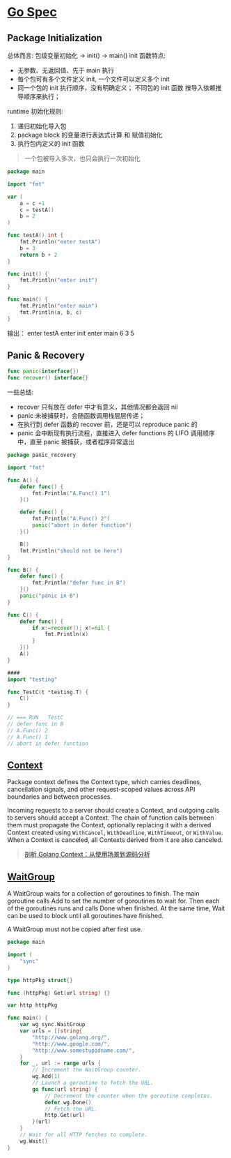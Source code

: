 # [Go Spec](https://go.dev/ref/spec#Package_initialization)

## Package Initialization

总体而言:  包级变量初始化 ->  init() -> main()
init 函数特点: 

- 无参数、无返回值、先于 main 执行
- 每个包可有多个文件定义 init, 一个文件可以定义多个 init
- 同一个包的 init 执行顺序，没有明确定义； 不同包的 init 函数 按导入依赖推导顺序来执行；

runtime 初始化规则:

1. 递归初始化导入包
2. package block 的变量进行表达式计算 和 赋值初始化
3. 执行包内定义的 init 函数

>一个包被导入多次，也只会执行一次初始化

```go
package main

import "fmt"

var (
    a = c +1
    c = testA()
    b = 2
)

func testA() int {
    fmt.Println("enter testA")
    b = 3
    return b + 2
}

func init() {
    fmt.Println("enter init")
}

func main() {
    fmt.Println("enter main")
    fmt.Println(a, b, c)
}
```

输出：
enter testA
enter init
enter main
6 3 5

## Panic & Recovery

```go
func panic(interface{})
func recover() interface{}
```

一些总结: 

- recover 只有放在 defer 中才有意义，其他情况都会返回 nil 
- panic 未被捕获时，会随函数调用栈层层传递；
- 在执行到 defer 函数的 recover 前，还是可以 reproduce panic 的
- panic 会中断现有执行流程，直接进入 defer functions 的 LIFO 调用顺序中，直至 panic 被捕获，或者程序异常退出

```go 
package panic_recovery

import "fmt"

func A() {
	defer func() {
		fmt.Println("A.Func() 1")
	}()

	defer func() {
		fmt.Println("A.Func() 2")
		panic("abort in defer function")
	}()

	B()
	fmt.Println("should not be here")
}

func B() {
	defer func() {
		fmt.Println("defer func in B")
	}()
	panic("panic in B")
}

func C() {
	defer func() {
		if x:=recover(); x!=nil {
			fmt.Println(x)
		}
	}()
	A()
}

####
import "testing"

func TestC(t *testing.T) {
	C()
}

// === RUN   TestC
// defer func in B
// A.Func() 2
// A.Func() 1
// abort in defer function
```

## [Context](https://pkg.go.dev/context)

Package context defines the Context type, which carries deadlines, cancellation signals, and other request-scoped values across API boundaries and between processes.

Incoming requests to a server should create a Context, and outgoing calls to servers should accept a Context. The chain of function calls between them must propagate the Context, optionally replacing it with a derived Context created using `WithCancel`, `WithDeadline`, `WithTimeout`, or `WithValue`. When a Context is canceled, all Contexts derived from it are also canceled.

> [剖析 Golang Context：从使用场景到源码分析](https://xie.infoq.cn/article/3e18dd6d335d1a6ab552a88e8)

## [WaitGroup](https://pkg.go.dev/sync#WaitGroup)

A WaitGroup waits for a collection of goroutines to finish. The main goroutine calls Add to set the number of goroutines to wait for. Then each of the goroutines runs and calls Done when finished. At the same time, Wait can be used to block until all goroutines have finished.

A WaitGroup must not be copied after first use.

```go
package main

import (
	"sync"
)

type httpPkg struct{}

func (httpPkg) Get(url string) {}

var http httpPkg

func main() {
	var wg sync.WaitGroup
	var urls = []string{
		"http://www.golang.org/",
		"http://www.google.com/",
		"http://www.somestupidname.com/",
	}
	for _, url := range urls {
		// Increment the WaitGroup counter.
		wg.Add(1)
		// Launch a goroutine to fetch the URL.
		go func(url string) {
			// Decrement the counter when the goroutine completes.
			defer wg.Done()
			// Fetch the URL.
			http.Get(url)
		}(url)
	}
	// Wait for all HTTP fetches to complete.
	wg.Wait()
}
```